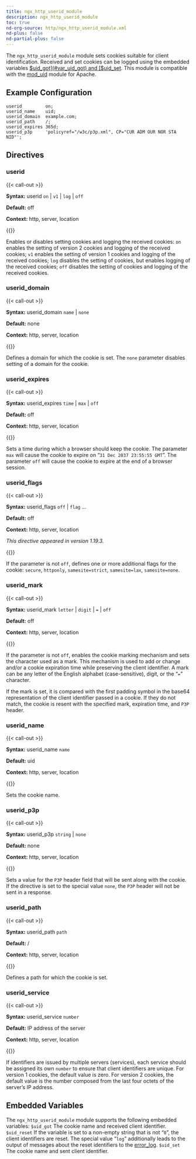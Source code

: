 ```yaml
---
title: ngx_http_userid_module
description: ngx_http_userid_module
toc: true
nd-org-source: http/ngx_http_userid_module.xml
nd-plus: false
nd-partial-plus: false
---
```



<!--
********************************************************************************
🛑 WARNING: AUTOGENERATED FILE - DO NOT EDIT 🛑
This Markdown file was automatically generated from the source XML documentation.
Any manual changes made directly to this file will be overwritten.
To request or suggest changes, please edit the source XML files instead.
https://github.com/nginx/nginx.org/tree/main/xml/en
********************************************************************************
-->


The `ngx_http_userid_module` module sets cookies
suitable for client identification.
Received and set cookies can be logged using the embedded variables
[$uid_got](#var_uid_got) and
[$uid_set](#var_uid_set).
This module is compatible with the
[mod_uid](http://www.lexa.ru/programs/mod-uid-eng.html)
module for Apache.
## Example Configuration


```nginx
userid         on;
userid_name    uid;
userid_domain  example.com;
userid_path    /;
userid_expires 365d;
userid_p3p     'policyref="/w3c/p3p.xml", CP="CUR ADM OUR NOR STA NID"';

```

## Directives

### userid

{{< call-out >}}

**Syntax:** userid `on` | `v1` | `log` | `off`

**Default:** off

**Context:** http, server, location


{{</call-out>}}


Enables or disables setting cookies and logging the received cookies:
`on`
enables the setting of version 2 cookies
and logging of the received cookies;
`v1`
enables the setting of version 1 cookies
and logging of the received cookies;
`log`
disables the setting of cookies,
but enables logging of the received cookies;
`off`
disables the setting of cookies and logging of the received cookies.
### userid_domain

{{< call-out >}}

**Syntax:** userid_domain `name` | `none`

**Default:** none

**Context:** http, server, location


{{</call-out>}}


Defines a domain for which the cookie is set.
The `none` parameter disables setting of a domain for the
cookie.
### userid_expires

{{< call-out >}}

**Syntax:** userid_expires `time` | `max` | `off`

**Default:** off

**Context:** http, server, location


{{</call-out>}}


Sets a time during which a browser should keep the cookie.
The parameter `max` will cause the cookie to expire on
“`31 Dec 2037 23:55:55 GMT`”.
The parameter `off` will cause the cookie to expire at
the end of a browser session.
### userid_flags

{{< call-out >}}

**Syntax:** userid_flags `off` | `flag` ...

**Default:** off

**Context:** http, server, location

_This directive appeared in version 1.19.3._


{{</call-out>}}


If the parameter is not `off`,
defines one or more additional flags for the cookie:
`secure`,
`httponly`,
`samesite=strict`,
`samesite=lax`,
`samesite=none`.
### userid_mark

{{< call-out >}}

**Syntax:** userid_mark `letter` | `digit` | `=` | `off`

**Default:** off

**Context:** http, server, location


{{</call-out>}}


If the parameter is not `off`, enables the cookie marking
mechanism and sets the character used as a mark.
This mechanism is used to add or change
[](#userid_p3p) and/or a cookie expiration time while
preserving the client identifier.
A mark can be any letter of the English alphabet (case-sensitive),
digit, or the “`=`” character.

If the mark is set, it is compared with the first padding symbol
in the base64 representation of the client identifier passed in a cookie.
If they do not match, the cookie is resent with the specified mark,
expiration time, and `P3P` header.
### userid_name

{{< call-out >}}

**Syntax:** userid_name `name`

**Default:** uid

**Context:** http, server, location


{{</call-out>}}


Sets the cookie name.
### userid_p3p

{{< call-out >}}

**Syntax:** userid_p3p `string` | `none`

**Default:** none

**Context:** http, server, location


{{</call-out>}}


Sets a value for the `P3P` header field that will be
sent along with the cookie.
If the directive is set to the special value `none`,
the `P3P` header will not be sent in a response.
### userid_path

{{< call-out >}}

**Syntax:** userid_path `path`

**Default:** /

**Context:** http, server, location


{{</call-out>}}


Defines a path for which the cookie is set.
### userid_service

{{< call-out >}}

**Syntax:** userid_service `number`

**Default:** IP address of the server

**Context:** http, server, location


{{</call-out>}}


If identifiers are issued by multiple servers (services),
each service should be assigned its own `number`
to ensure that client identifiers are unique.
For version 1 cookies, the default value is zero.
For version 2 cookies, the default value is the number composed from the last
four octets of the server’s IP address.
## Embedded Variables


The `ngx_http_userid_module` module
supports the following embedded variables:
`$uid_got`
The cookie name and received client identifier.
`$uid_reset`
If the variable is set to a non-empty string that is not “`0`”,
the client identifiers are reset.
The special value “`log`” additionally leads to the output of
messages about the reset identifiers to the
[error_log](/nginx/module-reference/../ngx_core_module#error_log).
`$uid_set`
The cookie name and sent client identifier.
